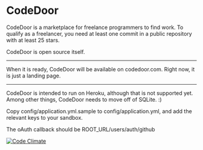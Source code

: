 CodeDoor
========

CodeDoor is a marketplace for freelance programmers to find work.  To qualify as a freelancer, you need at least one commit in a public repository with at least 25 stars.

CodeDoor is open source itself.

---------------

When it is ready, CodeDoor will be available on codedoor.com.  Right now, it is just a landing page.

---------------

CodeDoor is intended to run on Heroku, although that is not supported yet.  Among other things, CodeDoor needs to move off of SQLite. :)

Copy config/application.yml.sample to config/application.yml, and add the relevant keys to your sandbox.

The oAuth callback should be ROOT_URL/users/auth/github

[![Code Climate](https://codeclimate.com/repos/523a31297e00a4445f00afd8/badges/fb69e267a7c0a1b44a3d/gpa.png)](https://codeclimate.com/repos/523a31297e00a4445f00afd8/feed)
